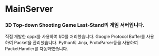 # MainServer
 
### 3D Top-down Shooting Game Last-Stand의 게임 서버입니다.
직접 개발한 cppx를 사용하여 I/O를 처리했습니다.
Google Protocol Buffer를 사용하여 Packet을 관리했습니다.
Python의 Jinja, ProtoParser등을 사용하여 PacketHandler를 자동화했습니다.
